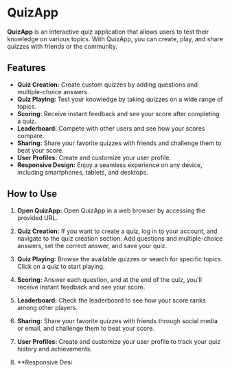 # QuizApp

**QuizApp** is an interactive quiz application that allows users to test their knowledge on various topics. With QuizApp, you can create, play, and share quizzes with friends or the community.

## Features

- **Quiz Creation:** Create custom quizzes by adding questions and multiple-choice answers.
- **Quiz Playing:** Test your knowledge by taking quizzes on a wide range of topics.
- **Scoring:** Receive instant feedback and see your score after completing a quiz.
- **Leaderboard:** Compete with other users and see how your scores compare.
- **Sharing:** Share your favorite quizzes with friends and challenge them to beat your score.
- **User Profiles:** Create and customize your user profile.
- **Responsive Design:** Enjoy a seamless experience on any device, including smartphones, tablets, and desktops.

## How to Use

1. **Open QuizApp:** Open QuizApp in a web browser by accessing the provided URL.

2. **Quiz Creation:** If you want to create a quiz, log in to your account, and navigate to the quiz creation section. Add questions and multiple-choice answers, set the correct answer, and save your quiz.

3. **Quiz Playing:** Browse the available quizzes or search for specific topics. Click on a quiz to start playing.

4. **Scoring:** Answer each question, and at the end of the quiz, you'll receive instant feedback and see your score.

5. **Leaderboard:** Check the leaderboard to see how your score ranks among other players.

6. **Sharing:** Share your favorite quizzes with friends through social media or email, and challenge them to beat your score.

7. **User Profiles:** Create and customize your user profile to track your quiz history and achievements.

8. **Responsive Desi
